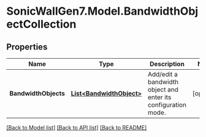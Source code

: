 # SonicWallGen7.Model.BandwidthObjectCollection

## Properties

Name | Type | Description | Notes
------------ | ------------- | ------------- | -------------
**BandwidthObjects** | [**List&lt;BandwidthObject&gt;**](BandwidthObject.md) | Add/edit a bandwidth object and enter its configuration mode. | [optional] 

[[Back to Model list]](../README.md#documentation-for-models) [[Back to API list]](../README.md#documentation-for-api-endpoints) [[Back to README]](../README.md)

